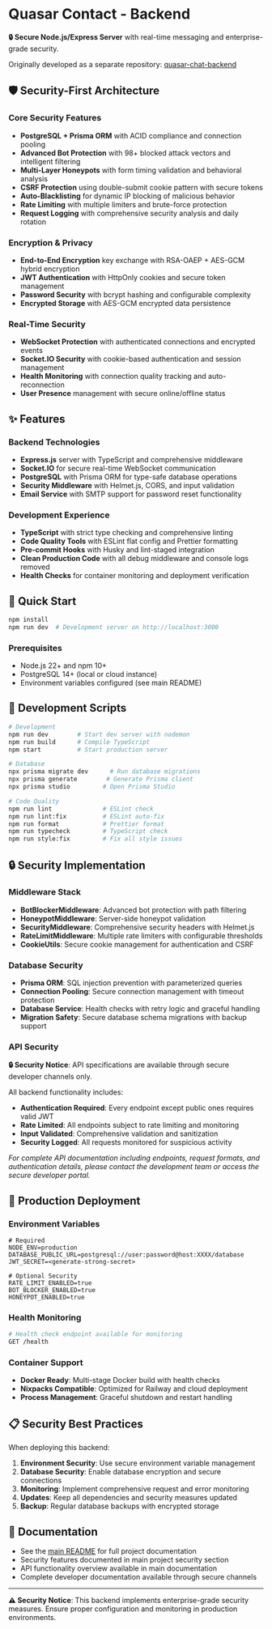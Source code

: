 # Quasar Contact - Backend

**🔒 Secure Node.js/Express Server** with real-time messaging and enterprise-grade security.

Originally developed as a separate repository:
[quasar-chat-backend](https://github.com/art2url/quasar-chat-backend)

## 🛡️ Security-First Architecture

### Core Security Features

- **PostgreSQL + Prisma ORM** with ACID compliance and connection pooling
- **Advanced Bot Protection** with 98+ blocked attack vectors and intelligent filtering
- **Multi-Layer Honeypots** with form timing validation and behavioral analysis
- **CSRF Protection** using double-submit cookie pattern with secure tokens
- **Auto-Blacklisting** for dynamic IP blocking of malicious behavior
- **Rate Limiting** with multiple limiters and brute-force protection
- **Request Logging** with comprehensive security analysis and daily rotation

### Encryption & Privacy

- **End-to-End Encryption** key exchange with RSA-OAEP + AES-GCM hybrid encryption
- **JWT Authentication** with HttpOnly cookies and secure token management
- **Password Security** with bcrypt hashing and configurable complexity
- **Encrypted Storage** with AES-GCM encrypted data persistence

### Real-Time Security

- **WebSocket Protection** with authenticated connections and encrypted events
- **Socket.IO Security** with cookie-based authentication and session management
- **Health Monitoring** with connection quality tracking and auto-reconnection
- **User Presence** management with secure online/offline status

## ✨ Features

### Backend Technologies

- **Express.js** server with TypeScript and comprehensive middleware
- **Socket.IO** for secure real-time WebSocket communication
- **PostgreSQL** with Prisma ORM for type-safe database operations
- **Security Middleware** with Helmet.js, CORS, and input validation
- **Email Service** with SMTP support for password reset functionality

### Development Experience

- **TypeScript** with strict type checking and comprehensive linting
- **Code Quality Tools** with ESLint flat config and Prettier formatting
- **Pre-commit Hooks** with Husky and lint-staged integration
- **Clean Production Code** with all debug middleware and console logs removed
- **Health Checks** for container monitoring and deployment verification

## 🚀 Quick Start

```bash
npm install
npm run dev  # Development server on http://localhost:3000
```

### Prerequisites

- Node.js 22+ and npm 10+
- PostgreSQL 14+ (local or cloud instance)
- Environment variables configured (see main README)

## 🔧 Development Scripts

```bash
# Development
npm run dev        # Start dev server with nodemon
npm run build      # Compile TypeScript
npm start          # Start production server

# Database
npx prisma migrate dev      # Run database migrations
npx prisma generate        # Generate Prisma client
npx prisma studio         # Open Prisma Studio

# Code Quality
npm run lint              # ESLint check
npm run lint:fix          # ESLint auto-fix
npm run format            # Prettier format
npm run typecheck         # TypeScript check
npm run style:fix         # Fix all style issues
```

## 🔒 Security Implementation

### Middleware Stack

- **BotBlockerMiddleware**: Advanced bot protection with path filtering
- **HoneypotMiddleware**: Server-side honeypot validation
- **SecurityMiddleware**: Comprehensive security headers with Helmet.js
- **RateLimitMiddleware**: Multiple rate limiters with configurable thresholds
- **CookieUtils**: Secure cookie management for authentication and CSRF

### Database Security

- **Prisma ORM**: SQL injection prevention with parameterized queries
- **Connection Pooling**: Secure connection management with timeout protection
- **Database Service**: Health checks with retry logic and graceful handling
- **Migration Safety**: Secure database schema migrations with backup support

### API Security

**🔒 Security Notice**: API specifications are available through secure developer channels only.

All backend functionality includes:

- **Authentication Required**: Every endpoint except public ones requires valid JWT
- **Rate Limited**: All endpoints subject to rate limiting and monitoring
- **Input Validated**: Comprehensive validation and sanitization
- **Security Logged**: All requests monitored for suspicious activity

_For complete API documentation including endpoints, request formats, and authentication details,
please contact the development team or access the secure developer portal._

## 🚦 Production Deployment

### Environment Variables

```env
# Required
NODE_ENV=production
DATABASE_PUBLIC_URL=postgresql://user:password@host:XXXX/database
JWT_SECRET=<generate-strong-secret>

# Optional Security
RATE_LIMIT_ENABLED=true
BOT_BLOCKER_ENABLED=true
HONEYPOT_ENABLED=true
```

### Health Monitoring

```bash
# Health check endpoint available for monitoring
GET /health
```

### Container Support

- **Docker Ready**: Multi-stage Docker build with health checks
- **Nixpacks Compatible**: Optimized for Railway and cloud deployment
- **Process Management**: Graceful shutdown and restart handling

## 📋 Security Best Practices

When deploying this backend:

1. **Environment Security**: Use secure environment variable management
2. **Database Security**: Enable database encryption and secure connections
3. **Monitoring**: Implement comprehensive request and error monitoring
4. **Updates**: Keep all dependencies and security measures updated
5. **Backup**: Regular database backups with encrypted storage

## 📖 Documentation

- See the [main README](../README.md) for full project documentation
- Security features documented in main project security section
- API functionality overview available in main documentation
- Complete developer documentation available through secure channels

---

**⚠️ Security Notice**: This backend implements enterprise-grade security measures. Ensure proper
configuration and monitoring in production environments.
